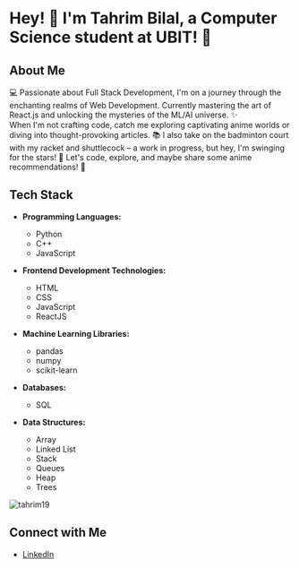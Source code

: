 # Hey! 👋 I'm Tahrim Bilal, a Computer Science student at UBIT! 🌻

## About Me
💻 Passionate about Full Stack Development, I'm on a journey through the enchanting realms of Web Development. Currently mastering the art of React.js and unlocking the mysteries of the ML/AI universe. ✨<br>
When I'm not crafting code, catch me exploring captivating anime worlds or diving into thought-provoking articles. 📚 I also take on the badminton court with my racket and shuttlecock – a work in progress, but hey, I'm swinging for the stars! 🏸 Let's code, explore, and maybe share some anime recommendations! 🌟

## Tech Stack
- **Programming Languages:**
  - Python
  - C++
  - JavaScript

- **Frontend Development Technologies:**
  - HTML
  - CSS
  - JavaScript
  - ReactJS

- **Machine Learning Libraries:**
  - pandas
  - numpy
  - scikit-learn

- **Databases:**
  - SQL

- **Data Structures:**
  - Array
  - Linked List
  - Stack
  - Queues
  - Heap
  - Trees

<p><img align="center" src="https://github-readme-stats.vercel.app/api/top-langs?username=tahrim19&show_icons=true&locale=en&layout=compact" alt="tahrim19" /></p>

  
## Connect with Me
- [LinkedIn](https://www.linkedin.com/in/tarim-bilal-b992422b3)

